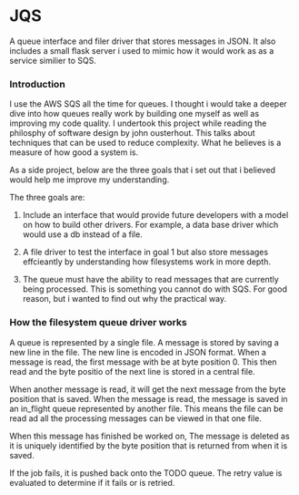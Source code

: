 # JQS
A queue interface and filer driver that stores messages in JSON. It also includes a small flask server i used to mimic how it would work as as a service similier to SQS. 

### Introduction
I use the AWS SQS all the time for queues. I thought i would take a deeper dive into how queues really work by building one myself as well as improving my code quality. 
I undertook this project while reading the philosphy of software design by john ousterhout. This talks about techniques that can be used to reduce complexity. 
What he believes is a measure of how good a system is. 

As a side project, below are the three goals that i set out that i believed would help me improve my understanding.

The three goals are:

1) Include an interface that would provide future developers with a model on how to build other drivers. 
  For example, a data base driver which would use a db instead of a file. 
  
2) A file driver to test the interface in goal 1 but also store messages effcieantly by understanding how filesystems work in more depth. 

3) The queue must have the ability to read messages that are currently being processed. This is something you cannot do with SQS. For good reason, but i wanted to find out why the practical way. 


### How the filesystem queue driver works

A queue is represented by a single file. A message is stored by saving a new line in the file. The new line is encoded in JSON format.
When a message is read, the first message with be at byte position 0. This then read and the byte positio of the next line is stored in a central file. 

When another message is read, it will get the next message from the byte position that is saved. 
When the message is read, the message is saved in an in_flight queue represented by another file. This means the file can be read ad all the processing messages can be viewed in that one file. 

When this message has finished be worked on, The message is deleted as it is uniquely identified by the byte position that is returned from when it is saved. 

If the job fails, it is pushed back onto the TODO queue. The retry value is evaluated to determine if it fails or is retried.
